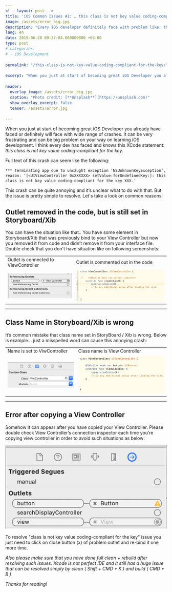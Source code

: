 ```yaml
---
<!-- layout: post -->
title: 'iOS Common Issues #1: … this class is not key value coding-compliant for the key …'
image: /assets/error_big.jpg
description: "Every iOS developer definitely face with problem like: this class is not key value coding-compliant for the key. Here we will see how to resolve it."
lang: en
date: 2019-06-28 09:37:04.000000000 +03:00
type: post
# categories:
# - iOS Development

permalink: "/this-class-is-not-key-value-coding-compliant-for-the-key/"

excerpt: "When you just at start of becoming great iOS Developer you already have faced or definitely will face with wide range of crashes. It can be very frustrating and can be big problem on your way on learning iOS development. I think every dev has faced and knows this XCode statement: _this class is not key value coding-compliant for the key_."

header:
  overlay_image: /assets/error_big.jpg
  caption: "Photo credit: [**Unsplash**](https://unsplash.com)"
  show_overlay_excerpt: false
  teaser: /assets/error.jpg

---
```

When you just at start of becoming great iOS Developer you already have faced or definitely will face with wide range of crashes. It can be very frustrating and can be big problem on your way on learning iOS development. I think every dev has faced and knows this XCode statement: _this class is not key value coding-compliant for the key_.

Full text of this crash can seem like the following:
```
*** Terminating app due to uncaught exception ‘NSUnknownKeyException’, reason: ‘[<UIViewController 0xXXXXXX> setValue:forUndefinedKey:]: this class is not key value coding-compliant for the key XXX.’
```
This crash can be quite annoying and it’s unclear what to do with that. But the issue is pretty simple to resolve. Let's take a look on common reasons:

## Outlet removed in the code, but is still set in Storyboard/Xib

You can have the situation like that.. You have some element in Storyboard/Xib that was previously bind to your View Controller but now you removed it from code and didn’t remove it from your interface file. Double check that you don't have situation like on following screenshots:

<table class="wp-block-table">

<tbody>

<tr>

<td>Outlet is connected to ViewController</td>

<td>Outlet is commented out in the code</td>

</tr>

<tr>

<td><img src="/assets/3DBB319E-BC51-48F2-AD01-9AC4A52D6453-e1561716031217.png"></td>

<td><img src="/assets/46F1D09E-3E82-4984-8B94-AE3DF5A27E7F.png"></td>

</tr>

</tbody>

</table>

* * *

## Class Name in Storyboard/Xib is wrong

It’s common mistake that class name set in StoryBoard / Xib is wrong. Below is example… just a misspelled word can cause this annoying crash:

<table class="wp-block-table">

<tbody>

<tr>

<td>Name is set to ViwController</td>
<td>Class name is View Controller</td>

</tr>

<tr>

<td><img src="/assets/BA005FA1-C081-46DC-9093-93F5DA5F8292.png"></td>

<td><img src="/assets/7301A409-391C-4D5B-A9BF-72A845050622.png"></td>

</tr>

</tbody>

</table>

* * *

## Error after copying a View Controller

Somehow it can appear after you have copied your View Controller. Please double check View Controller’s connection inspector each time you’re copying view controller in order to avoid such situations as below:

![ios xcode connection inspector](/assets/2475997A-D5D7-4739-BE13-4D79CEE239C9.png)

To resolve "class is not key value coding-compliant for the key" issue you just need to click on close button (x) of problem outlet and re-bind it one more time.

_Also please make sure that you have done full clean + rebuild after resolving such issues. Xcode is not perfect IDE and it still has a huge issue that can be resolved simply by clean ( Shift + CMD + K ) and build ( CMD + B )_

_Thanks for reading!_

<script type="text/javascript" src="//downloads.mailchimp.com/js/signup-forms/popup/unique-methods/embed.js" data-dojo-config="usePlainJson: true, isDebug: false"></script><script type="text/javascript">window.dojoRequire(["mojo/signup-forms/Loader"], function(L) { L.start({"baseUrl":"mc.us5.list-manage.com","uuid":"0cf820f77cd8b01834a217372","lid":"94d28941f1","uniqueMethods":true}) })</script>